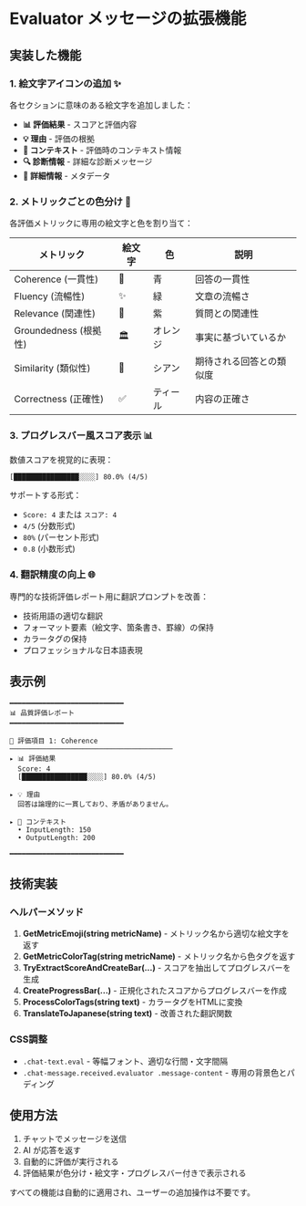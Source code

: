 # Evaluator メッセージの拡張機能

## 実装した機能

### 1. 絵文字アイコンの追加 ✨

各セクションに意味のある絵文字を追加しました：

- **📊 評価結果** - スコアと評価内容
- **💡 理由** - 評価の根拠
- **📝 コンテキスト** - 評価時のコンテキスト情報
- **🔍 診断情報** - 詳細な診断メッセージ
- **🔖 詳細情報** - メタデータ

### 2. メトリックごとの色分け 🎨

各評価メトリックに専用の絵文字と色を割り当て：

| メトリック | 絵文字 | 色 | 説明 |
|-----------|--------|-----|------|
| Coherence (一貫性) | 🔗 | 青 | 回答の一貫性 |
| Fluency (流暢性) | ✨ | 緑 | 文章の流暢さ |
| Relevance (関連性) | 🎯 | 紫 | 質問との関連性 |
| Groundedness (根拠性) | 🏛️ | オレンジ | 事実に基づいているか |
| Similarity (類似性) | 🔄 | シアン | 期待される回答との類似度 |
| Correctness (正確性) | ✅ | ティール | 内容の正確さ |

### 3. プログレスバー風スコア表示 📊

数値スコアを視覚的に表現：

```
[████████████████░░░░] 80.0% (4/5)
```

サポートする形式：
- `Score: 4` または `スコア: 4`
- `4/5` (分数形式)
- `80%` (パーセント形式)
- `0.8` (小数形式)

### 4. 翻訳精度の向上 🌐

専門的な技術評価レポート用に翻訳プロンプトを改善：

- 技術用語の適切な翻訳
- フォーマット要素（絵文字、箇条書き、罫線）の保持
- カラータグの保持
- プロフェッショナルな日本語表現

## 表示例

```
━━━━━━━━━━━━━━━━━━━━━━━━━━━━
📊 品質評価レポート
━━━━━━━━━━━━━━━━━━━━━━━━━━━━

🔗 評価項目 1: Coherence
────────────────────────────────────────
▸ 📊 評価結果
  Score: 4
  [████████████████░░░░] 80.0% (4/5)

▸ 💡 理由
  回答は論理的に一貫しており、矛盾がありません。

▸ 📝 コンテキスト
  • InputLength: 150
  • OutputLength: 200

━━━━━━━━━━━━━━━━━━━━━━━━━━━━
```

## 技術実装

### ヘルパーメソッド

1. **GetMetricEmoji(string metricName)** - メトリック名から適切な絵文字を返す
2. **GetMetricColorTag(string metricName)** - メトリック名から色タグを返す
3. **TryExtractScoreAndCreateBar(...)** - スコアを抽出してプログレスバーを生成
4. **CreateProgressBar(...)** - 正規化されたスコアからプログレスバーを作成
5. **ProcessColorTags(string text)** - カラータグをHTMLに変換
6. **TranslateToJapanese(string text)** - 改善された翻訳関数

### CSS調整

- `.chat-text.eval` - 等幅フォント、適切な行間・文字間隔
- `.chat-message.received.evaluator .message-content` - 専用の背景色とパディング

## 使用方法

1. チャットでメッセージを送信
2. AI が応答を返す
3. 自動的に評価が実行される
4. 評価結果が色分け・絵文字・プログレスバー付きで表示される

すべての機能は自動的に適用され、ユーザーの追加操作は不要です。
